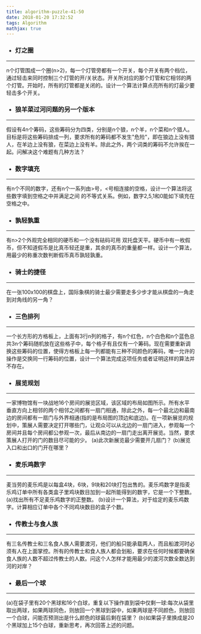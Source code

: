 ```yaml
---
title: algorithm-puzzle-41-50
date: 2018-01-20 17:32:52
tags: Algorithm 
mathjax: true
---
```

- ### 灯之圈

---
n个灯管围成一个圈(n>2)，每一个灯管旁都有一个开关，每个开关有两个档位，通过轻击来同时控制三个灯管的开/关状态。开关所对应的那个灯管和它相邻的两个灯管。开始时，所有的灯管都是关闭的。设计一个算法计算点亮所有的灯最少要轻击多个开关。
- ### 狼羊菜过河问题的另一个版本

---
假设有4n个筹码，这些筹码分为四类，分别是n个狼，n个羊，n个菜和n个猎人。目标是将这些筹码排成一列，要求所有的筹码都不发生"危险"，即在狼边上没有猎人，在羊边上没有狼，在菜边上没有羊。除此之外，两个词类的筹码不允许挨在一起。问解决这个难题有几种方法？
- ### 数字填充

---
有n个不同的数字，还有n个一系列由>号，<号相连接的空格，设计一个算法将这些数字填到空格之中并满足之间 的不等式关系。例如，数字2,5,1和0能如下填充在空格之中。
- ### 孰轻孰重

---
有n>2个外观完全相同的硬币和一个没有砝码可用 双托盘天平。硬币中有一枚假币，但不知道假币是比真币轻还是重，其余的真币的重量都一样。设计一个算法，用最少的称重次数判断假币真币孰轻孰重。
- ### 骑士的捷径

---
在一张100x100的棋盘上，国际象棋的骑士最少需要走多少步才能从棋盘的一角走到对角线的另一角？
- ### 三色排列

---
一个长方形的方格板上，上面有3行n列的格子，有n个红色，n个白色和n个蓝色总共3n个筹码随机放在这些格子中，每个格子有且仅有一个筹码。现在需要重新调换这些筹码的位置，使得方格板上每一列都能有三种不同颜色的筹码，唯一允许的操作是交换同一行筹码的位置，设计一个算法完成这项任务或者证明这样的算法并不存在。
- ### 展览规划

---
一家博物馆有一块战地16个房间的展览区域，该区域的布局如图所示。所有水平垂直方向上相邻的两个相邻之间都有一扇门相通，除此之外，每一个最北边和最南边的房间都有一扇门与外界相通(指的是布局图的顶边和底边)。在一项新展览的规划中，策展人需要决定打开哪些门，让观众可以从北边的一扇门进入，参观每一个房间并且每个房间都公参观一次，最后从南边的一扇门走出离开展览。当然，要求策展人打开的门的数目尽可能的少。
(a)此次新展览最少需要开几扇门？
(b)展览入口和出口的门开在哪里？
- ### 麦乐鸡数字

---
麦当劳的麦乐鸡是以每盒4块，6块，9块和20块打包出售的。麦乐鸡数字是指麦乐鸡订单中所有各类盒子里鸡块数目加到一起所能得到的数字，它是一个下整数。
(a)找出所有不足麦乐鸡数字的正整数。
(b)设计一个算法，对于给定的麦乐鸡数字。计算相应订单中各个不同鸡块数目的盒子个数。
- ### 传教士与食人族

---
有三名传教士和三名食人族人需要渡河，他们的船只能承载两人，而且船渡河时必须有人在上面掌控。所有的传教士和食人族人都会划船，要求在任何时候都要确保食人族的人数不超过传教士的人数。问这个人怎样才能用最少的渡河次数全数达到河的对岸？
- ### 最后一个球

---
(a)在袋子里有20个黑球和16个白球，重复以下操作直到袋中仅剩一球:每次从袋里取出两球，如果两球同色，则放回一个黑球到袋中，如果两球是不同颜色，则放回一个白球，问能否预测出是什么颜色的球最后剩在袋里？
(b)如果袋子里换成是20个黑球加上15个白球，重新思考，再次回答上述的问题。
